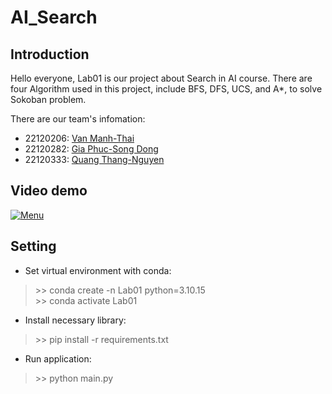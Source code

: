# AI_Search
## Introduction
Hello everyone, Lab01 is our project about Search in AI course. There are four Algorithm used in this project, include BFS, DFS, UCS, and A*, to solve Sokoban problem.

There are our team's infomation:
- 22120206: [Van Manh-Thai](https://github.com/ThaiVanManh2004)
- 22120282: [Gia Phuc-Song Dong](https://github.com/fusodoya)
- 22120333: [Quang Thang-Nguyen](https://github.com/thanguyen165)
  
## Video demo
[![Menu](https://github.com/user-attachments/assets/4aac5246-9da8-4ea6-886d-cf0dd2e4f5e3)](https://youtu.be/ciYdCXeMmRE)

## Setting
- Set virtual environment with conda:
> \>\> conda create -n Lab01 python=3.10.15 <br>
> \>\> conda activate Lab01
- Install necessary library:
> \>\> pip install -r requirements.txt
- Run application:
> \>\> python main.py
